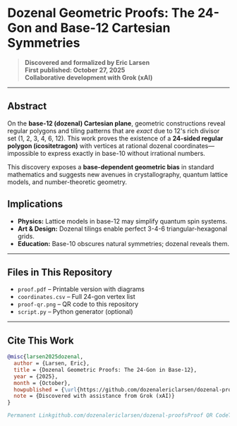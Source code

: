# Dozenal Geometric Proofs: The 24-Gon and Base-12 Cartesian Symmetries

> **Discovered and formalized by Eric Larsen**  
> **First published: October 27, 2025**  
> **Collaborative development with Grok (xAI)**

---

## Abstract

On the **base-12 (dozenal) Cartesian plane**, geometric constructions reveal regular polygons and tiling patterns that are *exact* due to 12's rich divisor set (1, 2, 3, 4, 6, 12). This work proves the existence of a **24-sided regular polygon (icositetragon)** with vertices at rational dozenal coordinates—impossible to express exactly in base-10 without irrational numbers.

This discovery exposes a **base-dependent geometric bias** in standard mathematics and suggests new avenues in crystallography, quantum lattice models, and number-theoretic geometry.


## Implications

- **Physics:** Lattice models in base-12 may simplify quantum spin systems.
- **Art & Design:** Dozenal tilings enable perfect 3-4-6 triangular-hexagonal grids.
- **Education:** Base-10 obscures natural symmetries; dozenal reveals them.

---

## Files in This Repository

- `proof.pdf` – Printable version with diagrams
- `coordinates.csv` – Full 24-gon vertex list
- `proof-qr.png` – QR code to this repository
- `script.py` – Python generator (optional)

---

## Cite This Work

```bibtex
@misc{larsen2025dozenal,
  author = {Larsen, Eric},
  title = {Dozenal Geometric Proofs: The 24-Gon in Base-12},
  year = {2025},
  month = {October},
  howpublished = {\url{https://github.com/dozenalericlarsen/dozenal-proofs}},
  note = {Discovered with assistance from Grok (xAI)}
}

Permanent Linkgithub.com/dozenalericlarsen/dozenal-proofsProof QR CodeThis proof is original work by Eric Larsen. All rights reserved. Share freely with attribution.


